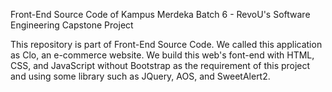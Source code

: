 Front-End Source Code of Kampus Merdeka Batch 6 - RevoU's Software Engineering Capstone Project

This repository is part of Front-End Source Code.
We called this application as Clo, an e-commerce website.
We build this web's font-end with HTML, CSS, and JavaScript without Bootstrap as the requirement of this project and using some library such as JQuery, AOS, and SweetAlert2.
